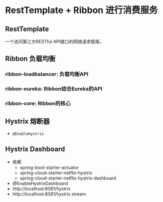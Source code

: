 # RestTemplate + Ribbon 进行消费服务

## RestTemplate
一个访问第三方RESTful API接口的网络请求框架。

## Ribbon 负载均衡

### ribbon-loadbalancer: 负载均衡API

### ribbon-eureka: Ribbon结合Eureka的API

### ribbon-core: Ribbon的核心

## Hystrix 熔断器
* `@EnableHystrix`

## Hystrix Dashboard
* 依赖
    * spring-boot-starter-actuator
    * spring-cloud-starter-netflix-hystrix
    * spring-cloud-starter-netflix-hystrix-dashboard
* @EnableHystrixDashboard
* http://localhost:8081/hystrix
* http://localhost:8081/hystrix.stream